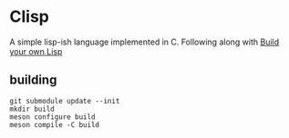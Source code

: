 # Clisp

A simple lisp-ish language implemented in C. Following along with [Build your own Lisp](https://buildyourownlisp.com/)

## building

```
git submodule update --init
mkdir build
meson configure build
meson compile -C build
```

